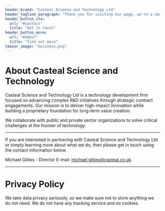 ```yaml
---
header_brand: "Casteal Science and Technology Ltd"
header_tagline_paragraph: "Thank you for visiting our page, we're a new technology business currently focused on developing our first projects behind the scenes. While our website isn't quite ready yet, we look forward to sharing more with you soon."
header_button_cta:
  url: "#contact"
  title: "Get in touch"
header_button_more:
  url: "#about"
  title: "Find out more"
teaser_image: "business.png"
---
```


# About Casteal Science and Technology

Casteal Science and Technology Ltd is a technology development firm focused on advancing complex R&D initiatives through strategic contract engagements. Our mission is to deliver high-impact innovation while building a proprietary foundation for long-term value creation.

We collaborate with public and private sector organizations to solve critical challenges at the frontier of technology.

---

If you are interested in partnering with Casteal Science and Technology Ltd or simply learning more about what we do, then please get in touch using the contact information below.

Michael Gillies - Director
E-mail: michael.gillies@casteal.co.uk

---

# Privacy Policy

We take data privacy seriously, so we make sure not to store anything we do not need. We do not have any tracking service and no cookies.

